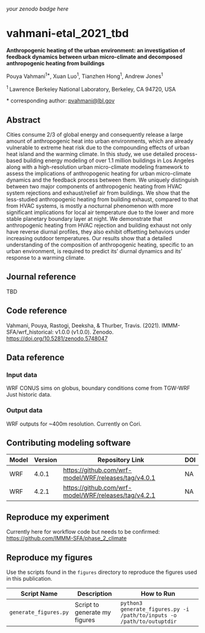_your zenodo badge here_

# vahmani-etal_2021_tbd

**Anthropogenic heating of the urban environment: an investigation of feedback dynamics between urban micro-climate and decomposed anthropogenic heating from buildings**

Pouya Vahmani<sup>1\*</sup>, Xuan Luo<sup>1</sup>, Tianzhen Hong<sup>1</sup>, Andrew Jones<sup>1</sup>

<sup>1 </sup> Lawrence Berkeley National Laboratory, Berkeley, CA 94720, USA

\* corresponding author:  pvahmani@lbl.gov

## Abstract
Cities consume 2/3 of global energy and consequently release a large amount of anthropogenic heat into urban environments, which are already vulnerable to extreme heat risk due to the compounding effects of urban heat island and the warming climate.  In this study, we use detailed process-based building energy modeling of over 1.1 million buildings in Los Angeles along with a high-resolution urban micro-climate modeling framework to assess the implications of anthropogenic heating for urban micro-climate dynamics and the feedback process between them. We uniquely distinguish between two major components of anthropogenic heating from HVAC system rejections and exhaust/relief air from buildings. We show that the less-studied anthropogenic heating from building exhaust, compared to that from HVAC systems, is mostly a nocturnal phenomenon with more significant implications for local air temperature due to the lower and more stable planetary boundary layer at night. We demonstrate that anthropogenic heating from HVAC rejection and building exhaust not only have reverse diurnal profiles, they also exhibit offsetting behaviors under increasing outdoor temperatures. Our results show that a detailed understanding of the composition of anthropogenic heating, specific to an urban environment, is required to predict its’ diurnal dynamics and its’ response to a warming climate.

## Journal reference
TBD

## Code reference
Vahmani, Pouya, Rastogi, Deeksha, & Thurber, Travis. (2021). IMMM-SFA/wrf_historical: v1.0.0 (v1.0.0). Zenodo. https://doi.org/10.5281/zenodo.5748047

## Data reference

### Input data
WRF CONUS sims on globus, boundary conditions come from TGW-WRF
Just historic data.

### Output data
WRF outputs for ~400m resolution.  Currently on Cori.

## Contributing modeling software
| Model | Version | Repository Link | DOI |
|-------|---------|-----------------|-----|
| WRF | 4.0.1 | https://github.com/wrf-model/WRF/releases/tag/v4.0.1 | NA |
| WRF | 4.2.1 | https://github.com/wrf-model/WRF/releases/tag/v4.2.1 | NA |

## Reproduce my experiment
Currently here for workflow code but needs to be confirmed:  https://github.com/IMMM-SFA/phase_2_climate

## Reproduce my figures
Use the scripts found in the `figures` directory to reproduce the figures used in this publication.

| Script Name | Description | How to Run |
| --- | --- | --- |
| `generate_figures.py` | Script to generate my figures | `python3 generate_figures.py -i /path/to/inputs -o /path/to/outuptdir` |
